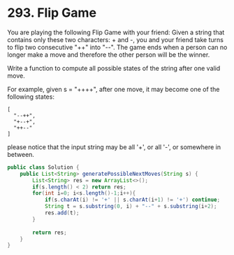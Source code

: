 # 293. Flip Game

You are playing the following Flip Game with your friend: Given a string that contains only these two characters: + and -, you and your friend take turns to flip two consecutive "++" into "--". The game ends when a person can no longer make a move and therefore the other person will be the winner.

Write a function to compute all possible states of the string after one valid move.

For example, given s = "++++", after one move, it may become one of the following states:

```
[
  "--++",
  "+--+",
  "++--"
]
```
please notice that the input string may be all '+', or all '-', or somewhere in between.

```java
public class Solution {
    public List<String> generatePossibleNextMoves(String s) {
        List<String> res = new ArrayList<>();
        if(s.length() < 2) return res;
        for(int i=0; i<s.length()-1;i++){
            if(s.charAt(i) != '+' || s.charAt(i+1) != '+') continue;
            String t = s.substring(0, i) + "--" + s.substring(i+2);
            res.add(t);
        }
        
        return res;
    }
}
```